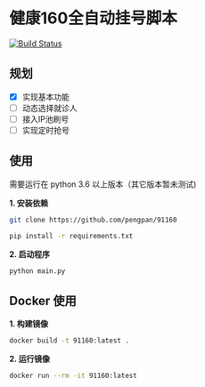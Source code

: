# 健康160全自动挂号脚本

[![Build Status](https://img.shields.io/endpoint.svg?url=https%3A%2F%2Factions-badge.atrox.dev%2Fpengpan%2F91160%2Fbadge&style=flat)](https://actions-badge.atrox.dev/pengpan/91160/goto)

## 规划
- [x] 实现基本功能
- [ ] 动态选择就诊人
- [ ] 接入IP池刷号
- [ ] 实现定时抢号

## 使用

需要运行在 python 3.6 以上版本（其它版本暂未测试)

**1. 安装依赖**
```bash
git clone https://github.com/pengpan/91160

pip install -r requirements.txt
```

**2. 启动程序**
```bash
python main.py
```

## Docker 使用

**1. 构建镜像**
```bash
docker build -t 91160:latest .
```

**2. 运行镜像**
```bash
docker run --rm -it 91160:latest
```
